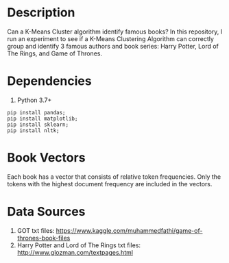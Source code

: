 # Description
Can a K-Means Cluster algorithm identify famous books?
In this repository, I run an experiment to see if a K-Means Clustering Algorithm can correctly group and identify 3 famous authors and book series: Harry Potter, Lord of The Rings, and Game of Thrones.

# Dependencies

1. Python 3.7+
```
pip install pandas;
pip install matplotlib;
pip install sklearn;
pip install nltk;
```

# Book Vectors
Each book has a vector that consists of relative token frequencies. 
Only the tokens with the highest document frequency are included in the vectors. 


# Data Sources

1. GOT txt files: https://www.kaggle.com/muhammedfathi/game-of-thrones-book-files
2. Harry Potter and Lord of The Rings txt files: http://www.glozman.com/textpages.html
